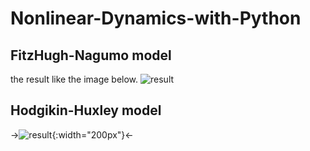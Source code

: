 # Nonlinear-Dynamics-with-Python
## FitzHugh-Nagumo model
the result like the image below.
![result](https://github.com/takyamamoto/Nonlinear-Dynamics-with-Python/blob/imgs/FitzHugh-Nagumo_animation.gif)
## Hodgikin-Huxley model
->![result](https://github.com/takyamamoto/Nonlinear-Dynamics-with-Python/blob/imgs/Hodgkin-Huxley_animation.gif){:width="200px"}<-

